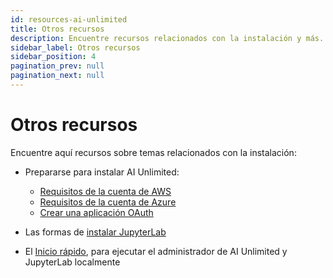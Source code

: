 ```yaml
---
id: resources-ai-unlimited
title: Otros recursos
description: Encuentre recursos relacionados con la instalación y más.
sidebar_label: Otros recursos
sidebar_position: 4
pagination_prev: null
pagination_next: null
---
```


# Otros recursos

Encuentre aquí recursos sobre temas relacionados con la instalación:

- Prepararse para instalar AI Unlimited:

  - [Requisitos de la cuenta de AWS](./aws-requirements.md)
  - [Requisitos de la cuenta de Azure](./azure-requirements.md)
  - [Crear una aplicación OAuth](./create-oauth-app.md)

- Las formas de [instalar JupyterLab](./jupyterlab/)

- El [Inicio rápido](./quickstart), para ejecutar el administrador de AI Unlimited y JupyterLab localmente
